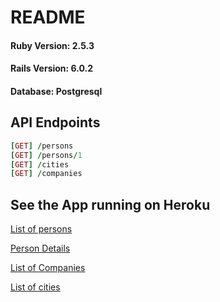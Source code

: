 # README

#### Ruby Version: 2.5.3
#### Rails Version: 6.0.2
#### Database: Postgresql

## API Endpoints

```ruby
[GET] /persons
[GET] /persons/1
[GET] /cities
[GET] /companies

```
## See the App running on Heroku

[List of persons](https://lit-tor-65563.herokuapp.com/persons?page=1)

[Person Details](https://lit-tor-65563.herokuapp.com/persons/4712)

[List of Companies](https://lit-tor-65563.herokuapp.com/companies?page=1)

[List of cities](https://lit-tor-65563.herokuapp.com/cities?page=1)
